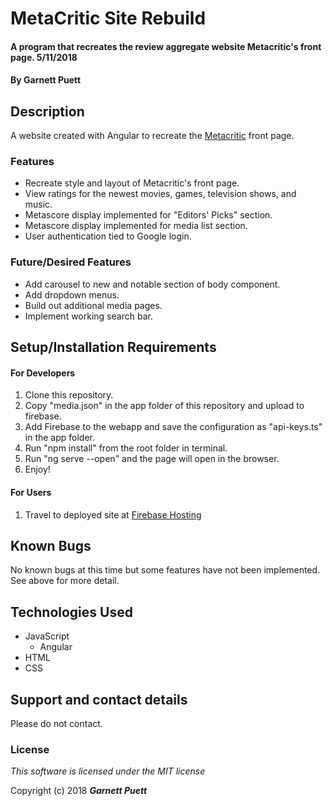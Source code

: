 # MetaCritic Site Rebuild

#### A program that recreates the review aggregate website Metacritic's front page. 5/11/2018

#### By **Garnett Puett**

## Description

A website created with Angular to recreate the <a href="www.metacritic.com">Metacritic</a> front page.

### Features
* Recreate style and layout of Metacritic's front page.
* View ratings for the newest movies, games, television shows, and music.
* Metascore display implemented for "Editors' Picks" section.
* Metascore display implemented for media list section.
* User authentication tied to Google login.

### Future/Desired Features
* Add carousel to new and notable section of body component.
* Add dropdown menus.
* Build out additional media pages.
* Implement working search bar.

## Setup/Installation Requirements

#### For Developers
1. Clone this repository.
2. Copy "media.json" in the app folder of this repository and upload to firebase.
3. Add Firebase to the webapp and save the configuration as "api-keys.ts" in the app folder.
4. Run "npm install" from the root folder in terminal.
5. Run "ng serve --open" and the page will open in the browser.
6. Enjoy!

#### For Users
1. Travel to deployed site at <a href="https://metacritic-clone.firebaseapp.com/">Firebase Hosting</a>


## Known Bugs
No known bugs at this time but some features have not been implemented. See above for more detail.

## Technologies Used
* JavaScript
  * Angular
* HTML
* CSS

## Support and contact details
Please do not contact.

### License

*This software is licensed under the MIT license*

Copyright (c) 2018 **_Garnett Puett_**
